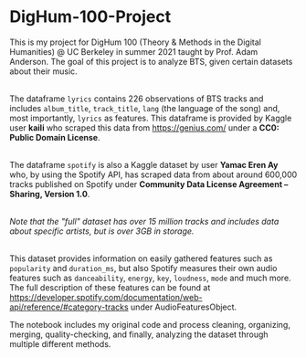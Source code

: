 # DigHum-100-Project
This is my project for DigHum 100 (Theory & Methods in the Digital Humanities) @ UC Berkeley in summer 2021 taught by Prof. Adam Anderson.
The goal of this project is to analyze BTS, given certain datasets about their music.<br/><br/>

The dataframe `lyrics` contains 226 observations of BTS tracks and includes `album_title`, `track_title`, `lang` (the language of the song) and, most importantly, `lyrics` as features. This dataframe is provided by Kaggle user **kaili** who scraped this data from https://genius.com/  under a **CC0: Public Domain License**.
<br/><br/>

The dataframe `spotify` is also a Kaggle dataset by user **Yamac Eren Ay** who, by using the Spotify API, has scraped data from about around 600,000 tracks published on Spotify under **Community Data License Agreement – Sharing, Version 1.0**. 
<br/><br/>

*Note that the "full" dataset has over 15 million tracks and includes data about specific artists, but is over 3GB in storage.* 
<br/><br/>

This dataset provides information on easily gathered features such as `popularity` and `duration_ms`, but also Spotify measures their own audio features such as `danceability`, `energy`, `key`, `loudness`, `mode` and much more. 
The full description of these features can be found at https://developer.spotify.com/documentation/web-api/reference/#category-tracks under AudioFeaturesObject.

The notebook includes my original code and process cleaning, organizing, merging, quality-checking, and finally, analyzing the dataset through multiple different methods.
